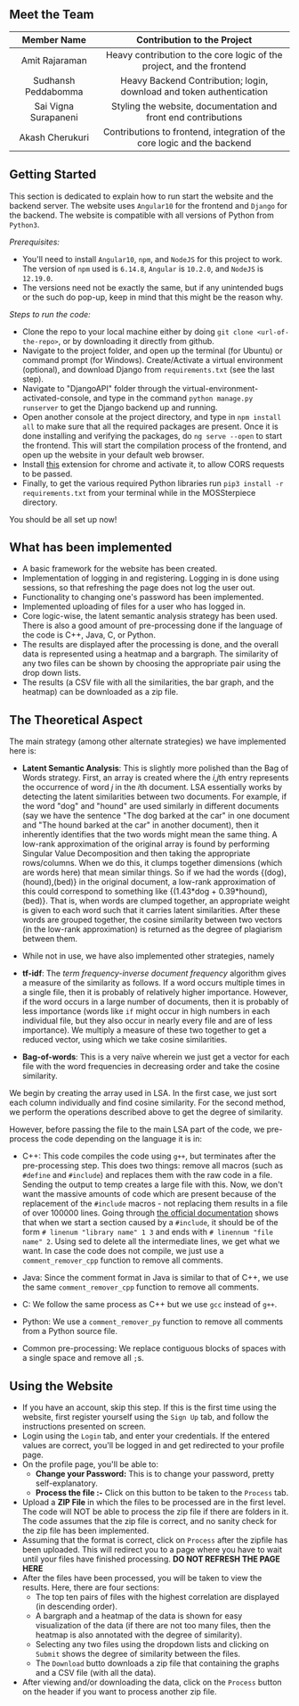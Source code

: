 

## Meet the Team

|      Member Name      |                 Contribution to the Project                  |
| :-------------------: | :----------------------------------------------------------: |
|    Amit Rajaraman     | Heavy contribution to the core logic of the project, and the frontend |
| Sudhansh Peddabomma |    Heavy Backend Contribution; login, download and token authentication     |
| Sai Vigna Surapaneni  |  Styling the website, documentation and front end contributions|
|    Akash Cherukuri    | Contributions to frontend, integration of the core logic and the backend|



## Getting Started

This section is dedicated to explain how to run start the website and the backend server. The website uses `Angular10` for the frontend and `Django` for the backend. The website is compatible with all versions of Python from `Python3`.

*Prerequisites:*

- You'll need to install `Angular10`, `npm`, and `NodeJS` for this project to work. The version of `npm` used is `6.14.8`, `Angular` is `10.2.0`, and `NodeJS` is `12.19.0`.
- The versions need not be exactly the same, but if any unintended bugs or the such do pop-up, keep in mind that this might be the reason why.



*Steps to run the code:*

- Clone the repo to your local machine either by doing `git clone <url-of-the-repo>`, or by downloading it directly from github.
- Navigate to the project folder, and open up the terminal (for Ubuntu) or command prompt (for Windows). Create/Activate a virtual environment (optional), and download Django from `requirements.txt` (see the last step).
- Navigate to "DjangoAPI" folder through the virtual-environment-activated-console, and type in the command `python manage.py runserver` to get the Django backend up and running.
- Open another console at the project directory, and type in `npm install all` to make sure that all the required packages are present. Once it is done installing and verifying the packages, do `ng serve --open` to start the frontend. This will start the compilation process of the frontend, and open up the website in your default web browser.
- Install [this](https://chrome.google.com/webstore/detail/allow-cors-access-control/lhobafahddgcelffkeicbaginigeejlf/related?hl=en) extension for chrome and activate it, to allow CORS requests to be passed.
- Finally, to get the various required Python libraries run ```pip3 install -r requirements.txt``` from your terminal while in the MOSSterpiece directory.

You should be all set up now!

## What has been implemented

- A basic framework for the website has been created.
- Implementation of logging in and registering. Logging in is done using sessions, so that refreshing the page does not log the user out.
- Functionality to changing one's password has been implemented.
- Implemented uploading of files for a user who has logged in. 
- Core logic-wise, the latent semantic analysis strategy has been used. There is also a good amount of pre-processing done if the language of the code is C++, Java, C, or Python.
- The results are displayed after the processing is done, and the overall data is represented using a heatmap and a bargraph. The similarity of any two files can be shown by choosing the appropriate pair using the drop down lists.
- The results (a CSV file with all the similarities, the bar graph, and the heatmap) can be downloaded as a zip file.

## The Theoretical Aspect

The main strategy (among other alternate strategies) we have implemented here is:

* **Latent Semantic Analysis**: This is slightly more polished than the Bag of Words strategy. First, an array is created where the *i,j*th entry represents the occurrence of word *j* in the *i*th document. LSA essentially works by detecting the latent similarities between two documents. For example, if the word "dog" and "hound" are used similarly in different documents (say we have the sentence "The dog barked at the car" in one document and "The hound barked at the car" in another document), then it inherently identifies that the two words might mean the same thing. A low-rank approximation of the original array is found by performing Singular Value Decomposition and then taking the appropriate rows/columns. When we do this, it clumps together dimensions (which are words here) that mean similar things. So if we had the words {(dog),(hound),(bed)} in the original document, a low-rank approximation of this could correspond to something like {(1.43\*dog + 0.39\*hound),(bed)}. That is, when words are clumped together, an appropriate weight is given to each word such that it carries latent similarities. After these words are grouped together, the cosine similarity between two vectors (in the low-rank approximation) is returned as the degree of plagiarism between them.

* While not in use, we have also implemented other strategies, namely
 * **tf-idf**: The _term frequency-inverse document frequency_ algorithm gives a measure of the similarity as follows. If a word occurs multiple times in a single file, then it is probably of relatively higher importance. However, if the word occurs in a large number of documents, then it is probably of less importance (words like ```if``` might occur in high numbers in each individual file, but they also occur in nearly every file and are of less importance). We multiply a measure of these two together to get a reduced vector, using which we take cosine similarities.
 * **Bag-of-words**: This is a very naïve wherein we just get a vector for each file with the word frequencies in decreasing order and take the cosine similarity.

We begin by creating the array used in LSA. In the first case, we just sort each column individually and find cosine similarity. For the second method, we perform the operations described above to get the degree of similarity.

However, before passing the file to the main LSA part of the code, we pre-process the code depending on the language it is in:

* C++: This code compiles the code using ```g++```, but terminates after the pre-processing step. This does two things: remove all macros (such as ```#define``` and ```#include```) and replaces them with the raw code in a file. Sending the output to temp creates a large file with this. Now, we don't want the massive amounts of code which are present because of the replacement of the ```#include``` macros - not replacing them results in a file of over 100000 lines. Going through [the official documentation](https://gcc.gnu.org/onlinedocs/cpp/Preprocessor-Output.html) shows that when we start a section caused by a ```#include```, it should be of the form ```# linenum "library name" 1 3``` and ends with ```# linennum "file name" 2```. Using sed to delete all the intermediate lines, we get what we want. In case the code does not compile, we just use a ```comment_remover_cpp``` function to remove all comments.

* Java: Since the comment format in Java is similar to that of C++, we use the same ```comment_remover_cpp``` function to remove all comments.

* C: We follow the same process as C++ but we use ```gcc``` instead of ```g++```.

* Python: We use a ```comment_remover_py``` function to remove all comments from a Python source file.

* Common pre-processing: We replace contiguous blocks of spaces with a single space and remove all ```;```s.

## Using the Website
 - If you have an account, skip this step. If this is the first time using the website, first register yourself using the `Sign Up` tab, and follow the instructions presented on screen.
 - Login using the `Login` tab, and enter your credentials. If the entered values are correct, you'll be logged in and get redirected to your profile page.
 - On the profile page, you'll be able to:
 	- **Change your Password:** This is to change your password, pretty self-explanatory.
 	- **Process the file :-** Click on this button to be taken to the `Process` tab.
 - Upload a **ZIP File** in which the files to be processed are in the first level. The code will NOT be able to process the zip file if there are folders in it. The code assumes that the zip file is correct, and no sanity check for the zip file has been implemented.
 - Assuming that the format is correct, click on `Process` after the zipfile has been uploaded. This will redirect you to a page where you have to wait until your files have finished processing. **DO NOT REFRESH THE PAGE HERE**
 - After the files have been processed, you will be taken to view the results. Here, there are four sections:
 	- The top ten pairs of files with the highest correlation are displayed (in descending order).
 	- A bargraph and a heatmap of the data is shown for easy visualization of the data (if there are not too many files, then the heatmap is also annotated with the degree of similarity).
 	- Selecting any two files using the dropdown lists and clicking on `Submit` shows the degree of similarity between the files.
 	- The `Download` butto downloads a zip file that containing the graphs and a CSV file (with all the data).
 - After viewing and/or downloading the data, click on the `Process` button on the header if you want to process another zip file.
